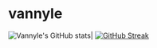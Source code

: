 # vannyle

![Vannyle's GitHub stats](https://github-readme-stats.vercel.app/api?username=vannyle&show_icons=true&theme=dracula)| [![GitHub Streak](https://github-readme-streak-stats.herokuapp.com?user=vannyle&theme=dracula&date_format=M%20j%5B%2C%20Y%5D)](https://git.io/streak-stats)


